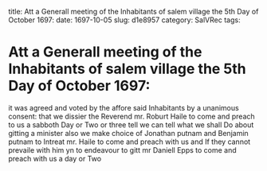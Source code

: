title: Att a Generall meeting of the Inhabitants of salem village the 5th Day of October 1697:
date: 1697-10-05
slug: d1e8957
category: SalVRec
tags: 


<div markdown class="doc" id="d1e8957">


# Att a Generall meeting of the Inhabitants of salem village the 5th Day of October 1697: 

it was agreed and voted by the affore said Inhabitants by a unanimous consent: that we dissier the Reverend mr. Roburt Haile to come and preach to us a sabboth Day or Two or three tell we can tell what we shall Do about gitting a minister also we make choice of Jonathan putnam and Benjamin putnam to Intreat mr. Haile to come and preach with us and If they cannot prevaile with him yn to endeavour to gitt mr Daniell Epps to come and preach with us a day or Two
</div>
